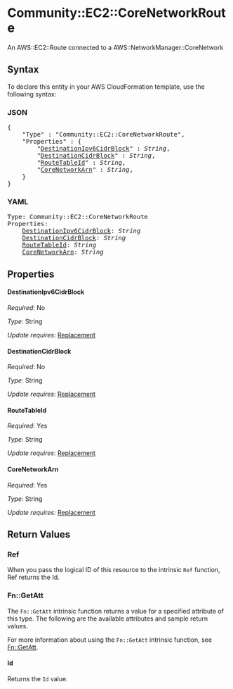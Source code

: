 # Community::EC2::CoreNetworkRoute

An AWS::EC2::Route connected to a AWS::NetworkManager::CoreNetwork

## Syntax

To declare this entity in your AWS CloudFormation template, use the following syntax:

### JSON

<pre>
{
    "Type" : "Community::EC2::CoreNetworkRoute",
    "Properties" : {
        "<a href="#destinationipv6cidrblock" title="DestinationIpv6CidrBlock">DestinationIpv6CidrBlock</a>" : <i>String</i>,
        "<a href="#destinationcidrblock" title="DestinationCidrBlock">DestinationCidrBlock</a>" : <i>String</i>,
        "<a href="#routetableid" title="RouteTableId">RouteTableId</a>" : <i>String</i>,
        "<a href="#corenetworkarn" title="CoreNetworkArn">CoreNetworkArn</a>" : <i>String</i>,
    }
}
</pre>

### YAML

<pre>
Type: Community::EC2::CoreNetworkRoute
Properties:
    <a href="#destinationipv6cidrblock" title="DestinationIpv6CidrBlock">DestinationIpv6CidrBlock</a>: <i>String</i>
    <a href="#destinationcidrblock" title="DestinationCidrBlock">DestinationCidrBlock</a>: <i>String</i>
    <a href="#routetableid" title="RouteTableId">RouteTableId</a>: <i>String</i>
    <a href="#corenetworkarn" title="CoreNetworkArn">CoreNetworkArn</a>: <i>String</i>
</pre>

## Properties

#### DestinationIpv6CidrBlock

_Required_: No

_Type_: String

_Update requires_: [Replacement](https://docs.aws.amazon.com/AWSCloudFormation/latest/UserGuide/using-cfn-updating-stacks-update-behaviors.html#update-replacement)

#### DestinationCidrBlock

_Required_: No

_Type_: String

_Update requires_: [Replacement](https://docs.aws.amazon.com/AWSCloudFormation/latest/UserGuide/using-cfn-updating-stacks-update-behaviors.html#update-replacement)

#### RouteTableId

_Required_: Yes

_Type_: String

_Update requires_: [Replacement](https://docs.aws.amazon.com/AWSCloudFormation/latest/UserGuide/using-cfn-updating-stacks-update-behaviors.html#update-replacement)

#### CoreNetworkArn

_Required_: Yes

_Type_: String

_Update requires_: [Replacement](https://docs.aws.amazon.com/AWSCloudFormation/latest/UserGuide/using-cfn-updating-stacks-update-behaviors.html#update-replacement)

## Return Values

### Ref

When you pass the logical ID of this resource to the intrinsic `Ref` function, Ref returns the Id.

### Fn::GetAtt

The `Fn::GetAtt` intrinsic function returns a value for a specified attribute of this type. The following are the available attributes and sample return values.

For more information about using the `Fn::GetAtt` intrinsic function, see [Fn::GetAtt](https://docs.aws.amazon.com/AWSCloudFormation/latest/UserGuide/intrinsic-function-reference-getatt.html).

#### Id

Returns the <code>Id</code> value.

